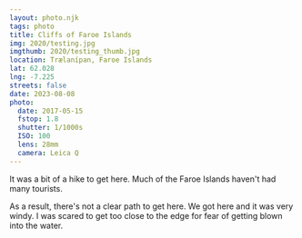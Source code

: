 ```yaml
---
layout: photo.njk
tags: photo
title: Cliffs of Faroe Islands
img: 2020/testing.jpg
imgthumb: 2020/testing_thumb.jpg
location: Trælanípan, Faroe Islands
lat: 62.028
lng: -7.225
streets: false
date: 2023-08-08
photo:
  date: 2017-05-15
  fstop: 1.8
  shutter: 1/1000s
  ISO: 100
  lens: 28mm
  camera: Leica Q
---
```


It was a bit of a hike to get here. Much of the Faroe Islands haven't had many tourists. 

As a result, there's not a clear path to get here. We got here and it was very windy. I was scared to get too close to the edge for fear of getting blown into the water.

